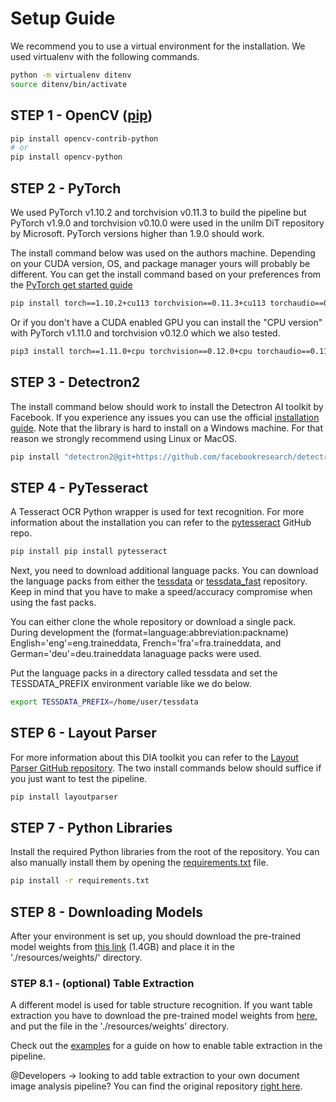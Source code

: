 # Setup Guide
We recommend you to use a virtual environment for the installation. We used virtualenv with the following commands.

```bash
python -m virtualenv ditenv
source ditenv/bin/activate
```

## STEP 1 - OpenCV ([pip](https://pypi.org/project/opencv-python/))

```bash
pip install opencv-contrib-python
# or
pip install opencv-python
```

## STEP 2 - PyTorch

We used PyTorch v1.10.2 and torchvision v0.11.3 to build the pipeline but PyTorch v1.9.0 and torchvision v0.10.0 were used in the unilm DiT repository by Microsoft. PyTorch versions higher than 1.9.0 should work.

The install command below was used on the authors machine. Depending on your CUDA version, OS, and package manager yours will probably be different. You can get the install command based on your preferences from the [PyTorch get started guide](https://pytorch.org/get-started/locally/)

```bash
pip install torch==1.10.2+cu113 torchvision==0.11.3+cu113 torchaudio==0.10.2+cu113 -f https://download.pytorch.org/whl/cu113/torch_stable.html
```

Or if you don't have a CUDA enabled GPU you can install the "CPU version" with PyTorch v1.11.0 and torchvision v0.12.0 which we also tested.

```bash
pip3 install torch==1.11.0+cpu torchvision==0.12.0+cpu torchaudio==0.11.0+cpu -f https://download.pytorch.org/whl/cpu/torch_stable.html
```

## STEP 3 - Detectron2 

The install command below should work to install the Detectron AI toolkit by Facebook. If you experience any issues you can use the official [installation guide](https://detectron2.readthedocs.io/en/latest/tutorials/install.html). Note that the library is hard to install on a Windows machine. For that reason we strongly recommend using Linux or MacOS.

```bash
pip install "detectron2@git+https://github.com/facebookresearch/detectron2.git@v0.5#egg=detectron2"
```

## STEP 4 - PyTesseract

A Tesseract OCR Python wrapper is used for text recognition. For more information about the installation you can refer to the [pytesseract](https://github.com/madmaze/pytesseract) GitHub repo.

```bash
pip install pip install pytesseract
```

Next, you need to download additional language packs. You can download the language packs from either the [tessdata](https://github.com/tesseract-ocr/tessdata) or [tessdata_fast](https://github.com/tesseract-ocr/tessdata_fast) repository. Keep in mind that you have to make a speed/accuracy compromise when using the fast packs. 

You can either clone the whole repository or download a single pack. During development the (format=language:abbreviation:packname) English='eng'=eng.traineddata, French='fra'=fra.traineddata, and German='deu'=deu.traineddata lanaguage packs were used. 

Put the language packs in a directory called tessdata and set the TESSDATA_PREFIX environment variable like we do below.

```bash
export TESSDATA_PREFIX=/home/user/tessdata
```

## STEP 6 - Layout Parser

For more information about this DIA toolkit you can refer to the [Layout Parser GitHub repository](https://github.com/Layout-Parser/layout-parser). The two install commands below should suffice if you just want to test the pipeline.

```bash
pip install layoutparser
```

## STEP 7 - Python Libraries

Install the required Python libraries from the root of the repository. You can also manually install them by opening the [requirements.txt](../requirements.txt) file.

```bash
pip install -r requirements.txt
```

## STEP 8 - Downloading Models

After your environment is set up, you should download the pre-trained model weights from [this link](https://layoutlm.blob.core.windows.net/dit/dit-fts/publaynet_dit-l_cascade.pth) (1.4GB) and place it in the './resources/weights/' directory.

### STEP 8.1 - (optional) Table Extraction

A different model is used for table structure recognition. If you want table extraction you have to download the pre-trained model weights from [here](https://pubtables1m.blob.core.windows.net/model/pubtables1m_detection_detr_r18.pth), and put the file in the './resources/weights' directory.

Check out the [examples](./examples.md) for a guide on how to enable table extraction in the pipeline.

@Developers -> looking to add table extraction to your own document image analysis pipeline? You can find the original repository [right here](https://github.com/microsoft/table-transformer).
